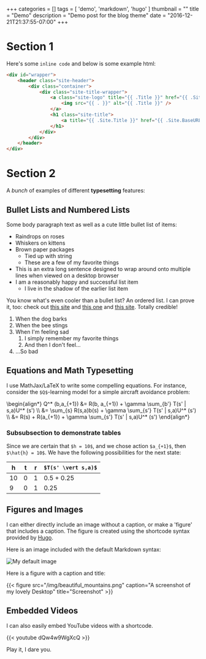 +++
categories = []
tags = [
    'demo', 'markdown', 'hugo'
]
thumbnail = ""
title = "Demo"
description = "Demo post for the blog theme"
date = "2016-12-21T21:37:55-07:00"
+++

# Section 1

Here's some `inline code` and below is some example html:

```html
<div id="wrapper">
    <header class="site-header">
        <div class="container">
            <div class="site-title-wrapper">
                <a class="site-logo" title="{{ .Title }}" href="{{ .Site.BaseURL }}">
                    <img src="{{ . }}" alt="{{ .Title }}" />
                </a>
                <h1 class="site-title">
                    <a title="{{ .Site.Title }}" href="{{ .Site.BaseURL }}">{{ .Site.Title }}</a>
                </h1>
            </div>
        </div>
    </header>
</div>    
```

# Section 2

A *bunch* of examples of different **typesetting** features:

## Bullet Lists and Numbered Lists

Some body paragraph text as well as a cute little bullet list of items:

- Raindrops on roses
- Whiskers on kittens
- Brown paper packages
    - Tied up with string
    - These are a few of my favorite things
- This is an extra long sentence designed to wrap around onto multiple lines
    when viewed on a desktop browser
- I am a reasonably happy and successful list item
    - I live in the shadow of the earlier list item

You know what's even cooler than a bullet list? An ordered list. I can prove it,
too: check out [this site][linkref] and [this one][linkref] and [this
site][linkref]. Totally credible!

1. When the dog barks
1. When the bee stings
1. When I'm feeling sad
    1. I simply remember my favorite things
    1. And then I don't feel...
1. ...So bad

## Equations and Math Typesetting

I use MathJax/LaTeX to write some compelling equations. For instance, consider
the `$Q$`-learning model for a simple aircraft avoidance problem:

<div>
\begin{align*}
Q^* (b,a_{+1}) &= R(b, a_{+1}) + \gamma \sum_{b'} T(s' | s,a)U^* (s') \\
&= \sum_{s} R(s,a)b(s) + \gamma \sum_{s'} T(s' | s,a)U^* (s') \\
&= R(s) +  R(a_{+1}) + \gamma \sum_{s'} T(s' | s,a)U^* (s')
\end{align*}
</div>

### Subsubsection to demonstrate tables

Since we are certain that `$h = 10$`, and we chose action `$a_{+1}$`, then `$\hat{h} = 10$`. We have the following possibilities for the next state:

h      | t     | r   | `$T(s' \vert s,a)$`
-------|-------|-----|-----------
10     | 0     | 1   | 0.5 + 0.25
9      | 0     | 1   | 0.25

## Figures and Images

I can either directly include an image without a caption, or make a 'figure'
that includes a caption. The figure is created using the shortcode syntax 
provided by [Hugo][hugo].

Here is an image included with the default Markdown syntax:

![My default image](../../../img/ee251_if_sim_result.png)

Here is a figure with a caption and title:

{{< figure src="/img/beautiful_mountains.png" caption="A screenshot of my lovely Desktop" title="Screenshot" >}}

## Embedded Videos

I can also easily embed YouTube videos with a shortcode.

{{< youtube dQw4w9WgXcQ >}}

Play it, I dare you.

[linkref]: https://example.org
[hugo]: https://gohugo.io
